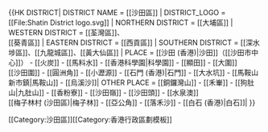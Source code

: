 {{HK DISTRICT|
DISTRICT NAME = [[沙田區]] |
DISTRICT_LOGO = [[File:Shatin District logo.svg]] |
NORTHERN DISTRICT = [[大埔區]] |
WESTERN DISTRICT = [[荃灣區]]、<br />[[葵青區]] |
EASTERN DISTRICT = [[西貢區]] |
SOUTHERN DISTRICT = [[深水埗區]]、[[九龍城區]]、[[黃大仙區]] |
PLACE = [[沙田 (香港)|沙田]]（[[沙田市中心]]） - [[火炭]] - [[馬料水]] - [[香港科學園|科學園]] - [[顯田]] - [[大圍]] </br>[[沙田圍]] - [[圓洲角]] - [[小瀝源]] - [[石門 (香港)|石門]] - [[大水坑]] - [[馬鞍山新市鎮|馬鞍山]] - [[烏溪沙]]|
OTHER PLACE = [[銅鑼灣山]] - [[禾輋]] - [[狗肚山|九肚山]] - [[香粉寮]] - [[沙田嶺]] - [[沙田頭]] - [[水泉澳]]</br>[[梅子林村 (沙田區)|梅子林]] - [[亞公角]] - [[落禾沙]] - [[白石 (香港)|白石]]|
}}

<includeonly>[[Category:沙田區]]</includeonly><noinclude>[[Category:香港行政區劃模板]]</noinclude>